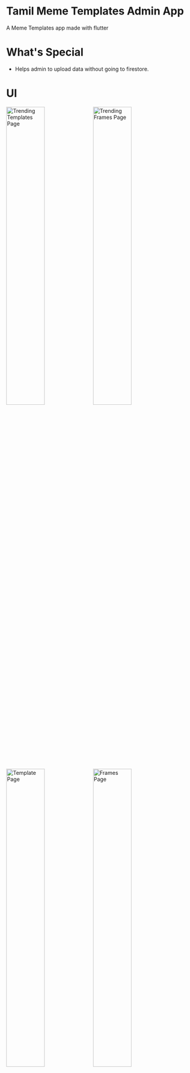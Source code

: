 

  

  

# Tamil Meme Templates Admin App
A Meme Templates app made with flutter

# What's Special
- Helps admin to upload data without going to firestore.


# UI
<img alt="Trending Templates Page" src="https://www.linkpicture.com/q/Screenshot_2022-04-04-23-20-05-672_com.example.butterfly_effect_admin.jpg" width="45%"> <img alt="Trending Frames Page" src="https://www.linkpicture.com/q/Screenshot_2022-04-04-23-20-07-977_com.example.butterfly_effect_admin.jpg" width="45%">
<img alt="Template Page" src="https://www.linkpicture.com/q/Screenshot_2022-04-04-23-20-10-221_com.example.butterfly_effect_admin.jpg" width="45%"> <img alt="Frames Page" src="https://www.linkpicture.com/q/Screenshot_2022-04-04-23-20-11-969_com.example.butterfly_effect_admin.jpg" width="45%">




